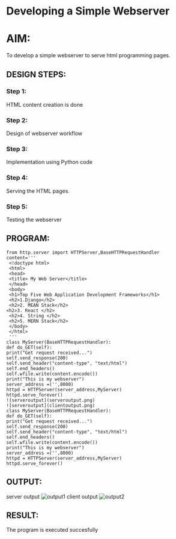 # Developing a Simple Webserver

# AIM:

To develop a simple webserver to serve html programming pages.

## DESIGN STEPS:

### Step 1:

HTML content creation is done

### Step 2:

Design of webserver workflow

### Step 3:

Implementation using Python code

### Step 4:

Serving the HTML pages.

### Step 5:

Testing the webserver

## PROGRAM:
```
from http.server import HTTPServer,BaseHTTPRequestHandler
content='''
 <!doctype html>
 <html>
 <head>
 <title> My Web Server</title>
 </head>
 <body>
 <h1>Top Five Web Application Development Frameworks</h1>
 <h2>1.Django</h2>
 <h2>2. MEAN Stack</h2>
<h2>3. React </h2>
 <h2>4. String </h2>
 <h2>5. MERN Stack</h2>
 </body>
 </html>
 '''
class MyServer(BaseHTTPRequestHandler):
def do_GET(self):
print("Get request received...")
self.send_response(200) 
self.send_header("content-type", "text/html") 
self.end_headers()
self.wfile.write(content.encode())
print("This is my webserver") 
server_address =('',8000)
httpd = HTTPServer(server_address,MyServer)
httpd.serve_forever()
![serveroutput](serveroutput.png)
![serveroutput](clientoutput.png)
class MyServer(BaseHTTPRequestHandler):
def do_GET(self):
print("Get request received...")
self.send_response(200) 
self.send_header("content-type", "text/html") 
self.end_headers()
self.wfile.write(content.encode())
print("This is my webserver") 
server_address =('',8000)
httpd = HTTPServer(server_address,MyServer)
httpd.serve_forever()
```
## OUTPUT:
server output
![output1](https://github.com/Thilakeshwaran/webserver/assets/147473132/239a8f7b-13f0-4cdd-b502-f133a7990ec4)
client output
![output2](https://github.com/Thilakeshwaran/webserver/assets/147473132/63035499-263d-4185-9923-da3c517d8482)

## RESULT:
The program is executed succesfully

